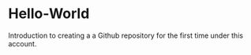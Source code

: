 # Hello-World
Introduction to creating a a Github repository for the first time under this account.
